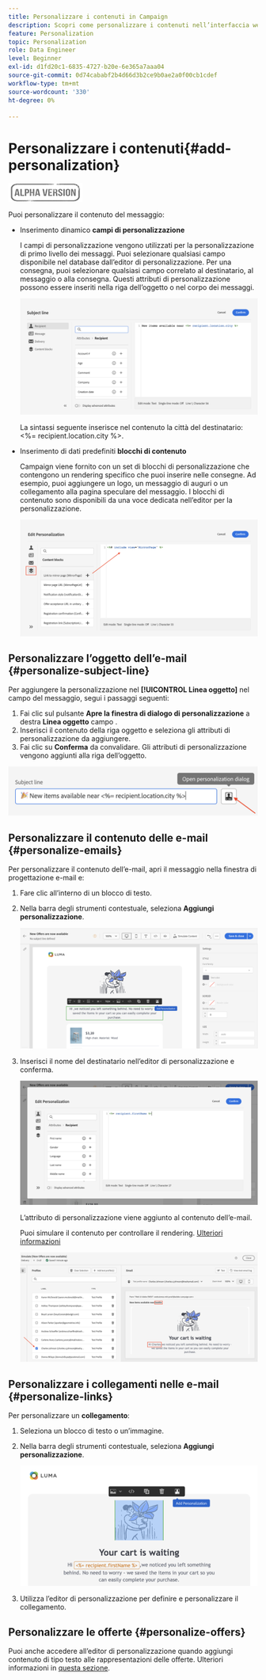```yaml
---
title: Personalizzare i contenuti in Campaign
description: Scopri come personalizzare i contenuti nell’interfaccia web di Adobe Campaign
feature: Personalization
topic: Personalization
role: Data Engineer
level: Beginner
exl-id: d1fd20c1-6835-4727-b20e-6e365a7aaa04
source-git-commit: 0d74cababf2b4d66d3b2ce9b0ae2a0f00cb1cdef
workflow-type: tm+mt
source-wordcount: '330'
ht-degree: 0%

---
```


# Personalizzare i contenuti{#add-personalization}

![](../assets/do-not-localize/badge.png)

Puoi personalizzare il contenuto del messaggio:

* Inserimento dinamico **campi di personalizzazione**

   I campi di personalizzazione vengono utilizzati per la personalizzazione di primo livello dei messaggi. Puoi selezionare qualsiasi campo disponibile nel database dall’editor di personalizzazione. Per una consegna, puoi selezionare qualsiasi campo correlato al destinatario, al messaggio o alla consegna. Questi attributi di personalizzazione possono essere inseriti nella riga dell’oggetto o nel corpo dei messaggi.

   ![](assets/perso-subject-line.png)

   La sintassi seguente inserisce nel contenuto la città del destinatario: &lt;%= recipient.location.city %>.

* Inserimento di dati predefiniti **blocchi di contenuto**

   Campaign viene fornito con un set di blocchi di personalizzazione che contengono un rendering specifico che puoi inserire nelle consegne. Ad esempio, puoi aggiungere un logo, un messaggio di auguri o un collegamento alla pagina speculare del messaggio. I blocchi di contenuto sono disponibili da una voce dedicata nell’editor per la personalizzazione.

   ![](assets/perso-content-blocks.png)
<!--
* Create **conditional content**

    Configure conditional content to add dynamic personalization based on the recipient’s profile for example. Text blocks and/or images are inserted when a particular condition is true.
-->

## Personalizzare l’oggetto dell’e-mail {#personalize-subject-line}

Per aggiungere la personalizzazione nel **[!UICONTROL Linea oggetto]** nel campo del messaggio, segui i passaggi seguenti:

1. Fai clic sul pulsante **Apre la finestra di dialogo di personalizzazione** a destra **Linea oggetto** campo .
1. Inserisci il contenuto della riga oggetto e seleziona gli attributi di personalizzazione da aggiungere.
1. Fai clic su **Conferma** da convalidare. Gli attributi di personalizzazione vengono aggiunti alla riga dell’oggetto.

![](assets/perso-subject.png)

## Personalizzare il contenuto delle e-mail {#personalize-emails}

Per personalizzare il contenuto dell’e-mail, apri il messaggio nella finestra di progettazione e-mail e:

1. Fare clic all’interno di un blocco di testo.
1. Nella barra degli strumenti contestuale, seleziona **Aggiungi personalizzazione**.

   ![](assets/perso-add-to-content.png)

1. Inserisci il nome del destinatario nell’editor di personalizzazione e conferma.

   ![](assets/perso-add-name.png)

   L’attributo di personalizzazione viene aggiunto al contenuto dell’e-mail.

   Puoi simulare il contenuto per controllare il rendering. [Ulteriori informazioni](../preview-test/preview-content.md)

   ![](assets/perso-rendering.png)


## Personalizzare i collegamenti nelle e-mail {#personalize-links}

Per personalizzare un **collegamento**:

1. Seleziona un blocco di testo o un’immagine.
1. Nella barra degli strumenti contestuale, seleziona **Aggiungi personalizzazione**.

   ![](assets/perso-link.png)

1. Utilizza l’editor di personalizzazione per definire e personalizzare il collegamento.

## Personalizzare le offerte {#personalize-offers}

Puoi anche accedere all’editor di personalizzazione quando aggiungi contenuto di tipo testo alle rappresentazioni delle offerte. Ulteriori informazioni in [questa sezione](../content/offers.md).
